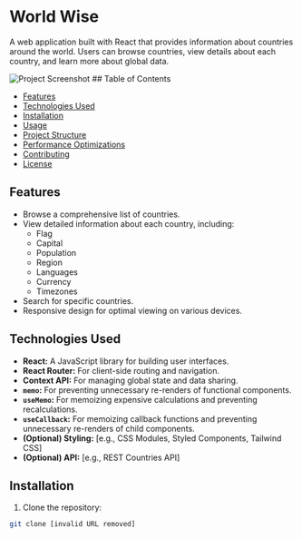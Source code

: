 # World Wise

A web application built with React that provides information about countries around the world. Users can browse countries, view details about each country, and learn more about global data.

![Project Screenshot](path/to/screenshot.png) ## Table of Contents

- [Features](#features)
- [Technologies Used](#technologies-used)
- [Installation](#installation)
- [Usage](#usage)
- [Project Structure](#project-structure)
- [Performance Optimizations](#performance-optimizations)
- [Contributing](#contributing)
- [License](#license)

## Features

- Browse a comprehensive list of countries.
- View detailed information about each country, including:
    - Flag
    - Capital
    - Population
    - Region
    - Languages
    - Currency
    - Timezones
- Search for specific countries.
- Responsive design for optimal viewing on various devices.

## Technologies Used

- **React:** A JavaScript library for building user interfaces.
- **React Router:** For client-side routing and navigation.
- **Context API:** For managing global state and data sharing.
- **`memo`:** For preventing unnecessary re-renders of functional components.
- **`useMemo`:** For memoizing expensive calculations and preventing recalculations.
- **`useCallback`:** For memoizing callback functions and preventing unnecessary re-renders of child components.
- **(Optional) Styling:** [e.g., CSS Modules, Styled Components, Tailwind CSS]
- **(Optional) API:** [e.g., REST Countries API]

## Installation

1. Clone the repository:

```bash
git clone [invalid URL removed]
